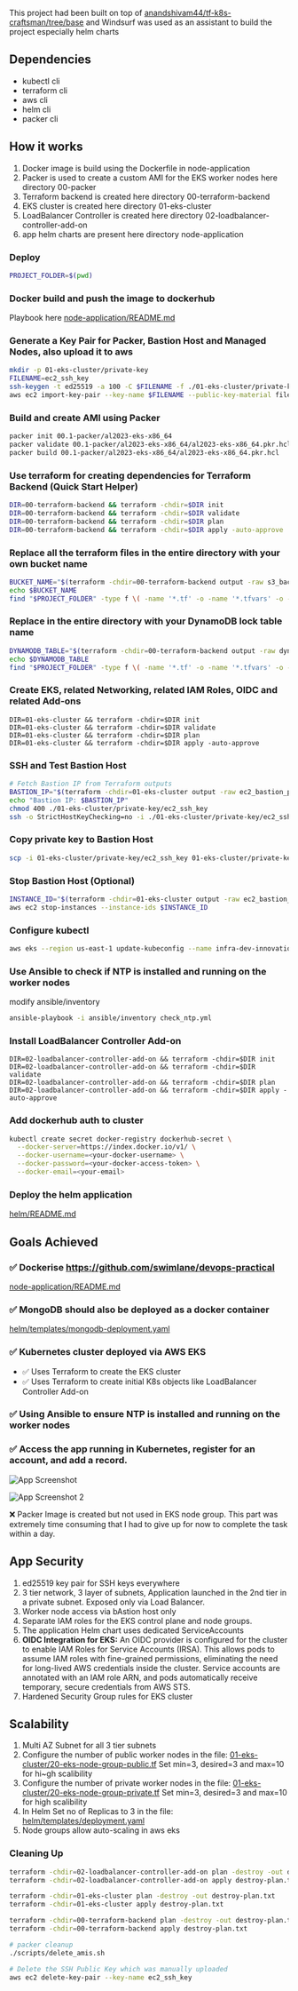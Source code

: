 This project had been built on top of [anandshivam44/tf-k8s-craftsman/tree/base](https://github.com/anandshivam44/tf-k8s-craftsman/tree/base) and Windsurf was used as an assistant to build the project especially helm charts

## Dependencies

- kubectl cli
- terraform cli
- aws cli
- helm cli
- packer cli

## How it works

1. Docker image is build using the Dockerfile in node-application
2. Packer is used to create a custom AMI for the EKS worker nodes here directory 00-packer
3. Terraform backend is created here directory 00-terraform-backend
4. EKS cluster is created here directory 01-eks-cluster
5. LoadBalancer Controller is created here directory 02-loadbalancer-controller-add-on
6. app helm charts are present here directory node-application

### Deploy
```bash
PROJECT_FOLDER=$(pwd)
```

### Docker build and push the image to dockerhub

Playbook here  [node-application/README.md](./node-application/README.md)

### Generate a Key Pair for Packer, Bastion Host and Managed Nodes, also upload it to aws

```bash
mkdir -p 01-eks-cluster/private-key
FILENAME=ec2_ssh_key
ssh-keygen -t ed25519 -a 100 -C $FILENAME -f ./01-eks-cluster/private-key/$FILENAME -N ''
aws ec2 import-key-pair --key-name $FILENAME --public-key-material fileb://./01-eks-cluster/private-key/$FILENAME.pub
```

### Build and create AMI using Packer

```bash
packer init 00.1-packer/al2023-eks-x86_64
packer validate 00.1-packer/al2023-eks-x86_64/al2023-eks-x86_64.pkr.hcl
packer build 00.1-packer/al2023-eks-x86_64/al2023-eks-x86_64.pkr.hcl
```

### Use terraform for creating dependencies for Terraform Backend (Quick Start Helper)

```bash
DIR=00-terraform-backend && terraform -chdir=$DIR init
DIR=00-terraform-backend && terraform -chdir=$DIR validate
DIR=00-terraform-backend && terraform -chdir=$DIR plan
DIR=00-terraform-backend && terraform -chdir=$DIR apply -auto-approve
```

### Replace all the terraform files in the entire directory with your own bucket name

```bash
BUCKET_NAME="$(terraform -chdir=00-terraform-backend output -raw s3_backend_bucket_name)"
echo $BUCKET_NAME
find "$PROJECT_FOLDER" -type f \( -name '*.tf' -o -name '*.tfvars' -o -name '*.tf.json' \) -exec sed -i "" -e 's/terraform-backend-placeholder/'"$BUCKET_NAME"'/g' {} + 
```

### Replace in the entire directory with your DynamoDB lock table name

```bash
DYNAMODB_TABLE="$(terraform -chdir=00-terraform-backend output -raw dynamodb_lock_table_name)"
echo $DYNAMODB_TABLE
find "$PROJECT_FOLDER" -type f \( -name '*.tf' -o -name '*.tfvars' -o -name '*.tf.json' \) -exec sed -i "" -e 's/dynamo-db-placeholder/'"$DYNAMODB_TABLE"'/g' {} +
```

### Create EKS, related Networking, related IAM Roles, OIDC and related Add-ons

```
DIR=01-eks-cluster && terraform -chdir=$DIR init
DIR=01-eks-cluster && terraform -chdir=$DIR validate
DIR=01-eks-cluster && terraform -chdir=$DIR plan
DIR=01-eks-cluster && terraform -chdir=$DIR apply -auto-approve
```

### SSH and Test Bastion Host

```bash
# Fetch Bastion IP from Terraform outputs
BASTION_IP="$(terraform -chdir=01-eks-cluster output -raw ec2_bastion_public_ip)"
echo "Bastion IP: $BASTION_IP"
chmod 400 ./01-eks-cluster/private-key/ec2_ssh_key
ssh -o StrictHostKeyChecking=no -i ./01-eks-cluster/private-key/ec2_ssh_key ec2-user@"$BASTION_IP"
```

### Copy private key to Bastion Host

```bash
scp -i 01-eks-cluster/private-key/ec2_ssh_key 01-eks-cluster/private-key/ec2_ssh_key ec2-user@$(terraform -chdir=01-eks-cluster output -raw ec2_bastion_public_ip):/home/ec2-user/
```

### Stop Bastion Host (Optional)

```bash
INSTANCE_ID="$(terraform -chdir=01-eks-cluster output -raw ec2_bastion_public_instance_ids)"
aws ec2 stop-instances --instance-ids $INSTANCE_ID
```

### Configure kubectl

```bash
aws eks --region us-east-1 update-kubeconfig --name infra-dev-innovation-hub --alias infra-dev-innovation-hub
```

### Use Ansible to check if NTP is installed and running on the worker nodes
modify ansible/inventory
```bash
ansible-playbook -i ansible/inventory check_ntp.yml
```

### Install LoadBalancer Controller Add-on

```
DIR=02-loadbalancer-controller-add-on && terraform -chdir=$DIR init
DIR=02-loadbalancer-controller-add-on && terraform -chdir=$DIR validate
DIR=02-loadbalancer-controller-add-on && terraform -chdir=$DIR plan
DIR=02-loadbalancer-controller-add-on && terraform -chdir=$DIR apply -auto-approve
```

### Add dockerhub auth to cluster

```bash
kubectl create secret docker-registry dockerhub-secret \
  --docker-server=https://index.docker.io/v1/ \
  --docker-username=<your-docker-username> \
  --docker-password=<your-docker-access-token> \
  --docker-email=<your-email>
```

### Deploy the helm application

[helm/README.md](./helm/README.md)

## Goals Achieved

### ✅ Dockerise https://github.com/swimlane/devops-practical

[node-application/README.md](./node-application/README.md)

### ✅ MongoDB should also be deployed as a docker container

[helm/templates/mongodb-deployment.yaml](./helm/templates/mongodb-deployment.yaml)

### ✅ Kubernetes cluster deployed via AWS EKS

- ✅ Uses Terraform to create the EKS cluster
- ✅ Uses Terraform to create initial K8s objects like LoadBalancer Controller Add-on

### ✅ Using Ansible to ensure NTP is installed and running on the worker nodes

### ✅ Access the app running in Kubernetes, register for an account, and add a record.

![App Screenshot](images/Screenshot%202025-09-07%20at%2012.59.58%E2%80%AFAM.png)

![App Screenshot 2](images/Screenshot%202025-09-07%20at%201.00.37%E2%80%AFAM.png)

❌ Packer Image is created but not used in EKS node group. This part was extremely time consuming that I had to give up for now to complete the task within a day. 

## App Security

1. ed25519 key pair for SSH keys everywhere
2. 3 tier network, 3 layer of subnets, Application launched in the 2nd tier in a private subnet. Exposed only via Load Balancer.
3. Worker node access via bAstion host only
4. Separate IAM roles for the EKS control plane and node groups.
5. The application Helm chart uses dedicated ServiceAccounts
6. **OIDC Integration for EKS:** An OIDC provider is configured for the cluster to enable IAM Roles for Service Accounts (IRSA). This allows pods to assume IAM roles with fine-grained permissions, eliminating the need for long-lived AWS credentials inside the cluster. Service accounts are annotated with an IAM role ARN, and pods automatically receive temporary, secure credentials from AWS STS.
7. Hardened Security Group rules for EKS cluster

## Scalability
1. Multi AZ Subnet for all 3 tier subnets
2. Configure the number of public worker nodes in the file: [01-eks-cluster/20-eks-node-group-public.tf](./01-eks-cluster/20-eks-node-group-public.tf) Set min=3, desired=3 and max=10 for hi~gh scalibility
3. Configure the number of private worker nodes in the file: [01-eks-cluster/20-eks-node-group-private.tf](./01-eks-cluster/20-eks-node-group-private.tf) Set min=3, desired=3 and max=10 for high scalibility
4. In Helm Set no of Replicas to 3 in the file: [helm/templates/deployment.yaml](./helm/templates/deployment.yaml)
5. Node groups allow auto-scaling in aws eks



### Cleaning Up
```bash
terraform -chdir=02-loadbalancer-controller-add-on plan -destroy -out destroy-plan.txt
terraform -chdir=02-loadbalancer-controller-add-on apply destroy-plan.txt

terraform -chdir=01-eks-cluster plan -destroy -out destroy-plan.txt
terraform -chdir=01-eks-cluster apply destroy-plan.txt

terraform -chdir=00-terraform-backend plan -destroy -out destroy-plan.txt
terraform -chdir=00-terraform-backend apply destroy-plan.txt

# packer cleanup
./scripts/delete_amis.sh

# Delete the SSH Public Key which was manually uploaded
aws ec2 delete-key-pair --key-name ec2_ssh_key
```

